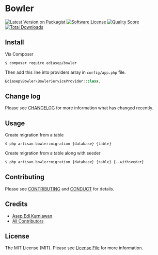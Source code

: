 # Bowler

[![Latest Version on Packagist][ico-version]][link-packagist]
[![Software License][ico-license]](LICENSE.md)
[![Quality Score][ico-code-quality]][link-code-quality]
[![Total Downloads][ico-downloads]][link-downloads]

## Install

Via Composer

``` bash
$ composer require ediasep/bowler
```

Then add this line into providers array in `config/app.php` file.

``` php
Ediasep\Bowler\BowlerServiceProvider::class,
```

## Change log

Please see [CHANGELOG](CHANGELOG.md) for more information what has changed recently.

## Usage

Create migration from a table

``` bash
$ php artisan bowler:migration {database} {table}
```

Create migration from a table along with seeder

``` bash
$ php artisan bowler:migration {database} {table} {--withseeder}
```

## Contributing

Please see [CONTRIBUTING](CONTRIBUTING.md) and [CONDUCT](CONDUCT.md) for details.

## Credits

- [Asep Edi Kurniawan][link-author]
- [All Contributors][link-contributors]

## License

The MIT License (MIT). Please see [License File](LICENSE.md) for more information.

[ico-version]: https://img.shields.io/packagist/v/ediasep/bowler.svg?style=flat-square
[ico-license]: https://img.shields.io/badge/license-MIT-brightgreen.svg?style=flat-square
[ico-travis]: https://img.shields.io/travis/ediasep/bowler/master.svg?style=flat-square
[ico-scrutinizer]: https://img.shields.io/scrutinizer/coverage/g/ediasep/bowler.svg?style=flat-square
[ico-code-quality]: https://img.shields.io/scrutinizer/g/ediasep/bowler.svg?style=flat-square
[ico-downloads]: https://img.shields.io/packagist/dt/ediasep/bowler.svg?style=flat-square

[link-packagist]: https://packagist.org/packages/ediasep/bowler
[link-travis]: https://travis-ci.org/ediasep/bowler
[link-scrutinizer]: https://scrutinizer-ci.com/g/ediasep/bowler/code-structure
[link-code-quality]: https://scrutinizer-ci.com/g/ediasep/bowler
[link-downloads]: https://packagist.org/packages/ediasep/bowler
[link-author]: https://github.com/ediasep
[link-contributors]: ../../contributors
